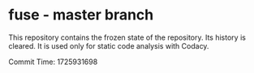 # fuse - master branch

This repository contains the frozen state of the repository.
Its history is cleared. It is used only for static code
analysis with Codacy.

Commit Time: 1725931698